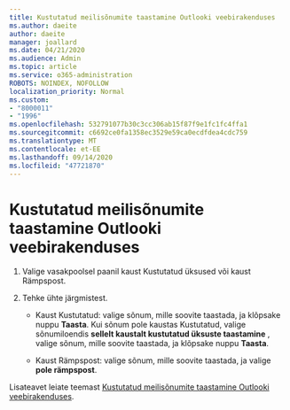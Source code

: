 ```yaml
---
title: Kustutatud meilisõnumite taastamine Outlooki veebirakenduses
ms.author: daeite
author: daeite
manager: joallard
ms.date: 04/21/2020
ms.audience: Admin
ms.topic: article
ms.service: o365-administration
ROBOTS: NOINDEX, NOFOLLOW
localization_priority: Normal
ms.custom:
- "8000011"
- "1996"
ms.openlocfilehash: 532791077b30c3cc306ab15f87f9e1fc1fc4ffa1
ms.sourcegitcommit: c6692ce0fa1358ec3529e59ca0ecdfdea4cdc759
ms.translationtype: MT
ms.contentlocale: et-EE
ms.lasthandoff: 09/14/2020
ms.locfileid: "47721870"
---
```

# <a name="recover-deleted-email-in-outlook-on-the-web"></a>Kustutatud meilisõnumite taastamine Outlooki veebirakenduses

1. Valige vasakpoolsel paanil kaust Kustutatud üksused või kaust Rämpspost.

2. Tehke ühte järgmistest.

    - Kaust Kustutatud: valige sõnum, mille soovite taastada, ja klõpsake nuppu **Taasta**. Kui sõnum pole kaustas Kustutatud, valige sõnumiloendis **sellelt kaustalt kustutatud üksuste taastamine** , valige sõnum, mille soovite taastada, ja klõpsake nuppu **Taasta**.

    - Kaust Rämpspost: valige sõnum, mille soovite taastada, ja valige **pole rämpspost**.

Lisateavet leiate teemast [Kustutatud meilisõnumite taastamine Outlooki veebirakenduses](https://support.office.com/article/a8ca78ac-4721-4066-95dd-571842e9fb11).